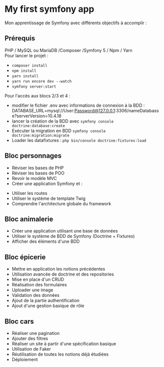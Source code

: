 # My first symfony app  

Mon apprentissage de Symfony avec différents objectifs à accomplir  :  
## Prérequis
PHP / MySQL ou MariaDB /Composer /Symfony 5 / Npm / Yarn  
Pour lancer le projet : 
* ```composer install ``` 
* ```npm install ``` 
* ```yarn install ```
* ```yarn run encore dev --watch```
* ```symfony server:start ```  

Pour l'accès aux blocs 2/3 et 4 :  
* modifier le fichier .env avec informations de connexion à la BDD : DATABASE_URL=mysql://User:Password@127.0.0.1:3306/nameDatabasse?serverVersion=10.4.18
* lancer la création de la BDD avec ```symfony console doctrine:database:create```
* Exécuter la migration  en BDD ```symfony console doctrine:migration:migrate```
* Loader les datafixtures : ```php bin/console doctrine:fixtures:load```

## Bloc personnages
* Réviser les bases de PHP
* Réviser les bases de POO
* Revoir le modèle MVC
* Créer une application Symfony et  :  
- Utiliser les routes  
- Utiliser le système de template Twig  
- Comprendre l'architecture globale du framework 
## Bloc animalerie
* Créer une application utilisant une base de données
* Utiliser le système de BDD de Symfony (Doctrine + Fixtures)
* Afficher des éléments d'une BDD

## Bloc épicerie
* Mettre en application les notions précédentes
* Utilisation avancée de doctrine et des repositories
* Mise en place d'un CRUD
* Réalisation des formulaires
* Uploader une image
* Validation des données
* Ajout de la partie authentification
* Ajout d'une gestion basique de rôle

## Bloc cars
* Réaliser une pagination
* Ajouter des filtres
* Réaliser un site à partir d'une spécification basique
* Utilisation de Faker
* Réutilisation de toutes les notions déjà étudiées
* Déploiement